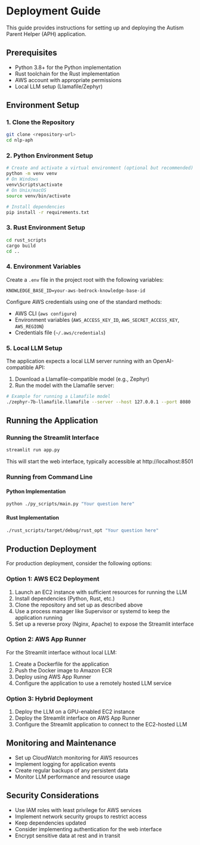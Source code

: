 # Deployment Guide

This guide provides instructions for setting up and deploying the Autism Parent Helper (APH) application.

## Prerequisites

- Python 3.8+ for the Python implementation
- Rust toolchain for the Rust implementation
- AWS account with appropriate permissions
- Local LLM setup (Llamafile/Zephyr)

## Environment Setup

### 1. Clone the Repository

```bash
git clone <repository-url>
cd nlp-aph
```

### 2. Python Environment Setup

```bash
# Create and activate a virtual environment (optional but recommended)
python -m venv venv
# On Windows
venv\Scripts\activate
# On Unix/macOS
source venv/bin/activate

# Install dependencies
pip install -r requirements.txt
```

### 3. Rust Environment Setup

```bash
cd rust_scripts
cargo build
cd ..
```

### 4. Environment Variables

Create a `.env` file in the project root with the following variables:

```
KNOWLEDGE_BASE_ID=your-aws-bedrock-knowledge-base-id
```

Configure AWS credentials using one of the standard methods:
- AWS CLI (`aws configure`)
- Environment variables (`AWS_ACCESS_KEY_ID`, `AWS_SECRET_ACCESS_KEY`, `AWS_REGION`)
- Credentials file (`~/.aws/credentials`)

### 5. Local LLM Setup

The application expects a local LLM server running with an OpenAI-compatible API:

1. Download a Llamafile-compatible model (e.g., Zephyr)
2. Run the model with the Llamafile server:

```bash
# Example for running a Llamafile model
./zephyr-7b-llamafile.llamafile --server --host 127.0.0.1 --port 8080
```

## Running the Application

### Running the Streamlit Interface

```bash
streamlit run app.py
```

This will start the web interface, typically accessible at http://localhost:8501

### Running from Command Line

#### Python Implementation

```bash
python ./py_scripts/main.py "Your question here"
```

#### Rust Implementation

```bash
./rust_scripts/target/debug/rust_opt "Your question here"
```

## Production Deployment

For production deployment, consider the following options:

### Option 1: AWS EC2 Deployment

1. Launch an EC2 instance with sufficient resources for running the LLM
2. Install dependencies (Python, Rust, etc.)
3. Clone the repository and set up as described above
4. Use a process manager like Supervisor or systemd to keep the application running
5. Set up a reverse proxy (Nginx, Apache) to expose the Streamlit interface

### Option 2: AWS App Runner

For the Streamlit interface without local LLM:

1. Create a Dockerfile for the application
2. Push the Docker image to Amazon ECR
3. Deploy using AWS App Runner
4. Configure the application to use a remotely hosted LLM service

### Option 3: Hybrid Deployment

1. Deploy the LLM on a GPU-enabled EC2 instance
2. Deploy the Streamlit interface on AWS App Runner
3. Configure the Streamlit application to connect to the EC2-hosted LLM

## Monitoring and Maintenance

- Set up CloudWatch monitoring for AWS resources
- Implement logging for application events
- Create regular backups of any persistent data
- Monitor LLM performance and resource usage

## Security Considerations

- Use IAM roles with least privilege for AWS services
- Implement network security groups to restrict access
- Keep dependencies updated
- Consider implementing authentication for the web interface
- Encrypt sensitive data at rest and in transit
